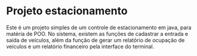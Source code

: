 # Projeto estacionamento 

Este é um projeto simples de um controle de estacionamento em java, para matéria de POO. No sistema, existem as funções de cadastrar a entrada e saída de veículos, além da função de gerar um relatório de ocupação de veículos e um relatório financeiro pela interface do terminal.
